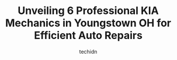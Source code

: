 ---
layout: ampstory
image: https://images.unsplash.com/photo-1621772991673-de61ffe34408?ixlib=rb-4.0.3&ixid=MnwxMjA3fDB8MHxwaG90by1wYWdlfHx8fGVufDB8fHx8&auto=format&fit=crop&w=640&h=853&q=80
author: techidn
featured: false
description: Trust your vehicles maintenance and repairs to the 6 best KIA Mechanic in Youngstown OH, USA. With their extensive experience, cutting-edge technology, and commitment to customer satisfacti
title: Unveiling 6 Professional KIA Mechanics in Youngstown OH for Efficient Auto Repairs
cover:
   title: Unveiling 6 Professional KIA Mechanics in Youngstown OH for Efficient Auto Repairs
   subtitle: Rickpate
   background: https://images.unsplash.com/photo-1621772991673-de61ffe34408?ixlib=rb-4.0.3&ixid=MnwxMjA3fDB8MHxwaG90by1wYWdlfHx8fGVufDB8fHx8&auto=format&fit=crop&w=640&h=853&q=80

pages: 
 - layout: thirds
   top: <h1>#1 #1 Cochran Cars Youngstown Service Department</h1>
   bottom: "<p>Jordan B. Did a great job in my oil change and let me know if there was any problems with my 2007 Saturn Ion. They were cheaper than Walmart for my oil change! Would reco</p>"
   background: https://www.knot35.com/toplist/wp-content/uploads/2023/06/best-kia-mechanic-1-in-youngstown-oh-1685837677.jpeg
   backgroundblur: true
 - layout: thirds
   top: <h1>#2 Ke-Mas Auto Services</h1>
   bottom: "<p>4720 Lake Park Rd, Youngstown, OH 44512, United States</p>"
   background: https://www.knot35.com/toplist/wp-content/uploads/2023/06/best-kia-mechanic-2-in-youngstown-oh-1685837678.jpeg
   cta:
      link: https://www.knot35.com/toplist/unveiling-6-professional-kia-mechanics-in-youngstown-oh-for-efficient-auto-repairs/
      text: Unveiling 6 Professional KIA Mechanics in Youngstown OH for Efficient Auto Repairs
 - layout: thirds
   top: <h1>#3 International automotive</h1>
   bottom: "<p>64 S Meridian Rd, Youngstown, OH 44509, United States</p>"
   background: https://www.knot35.com/toplist/wp-content/uploads/2023/06/best-kia-mechanic-3-in-youngstown-oh-1685837678.jpeg
   cta:
      link: https://www.knot35.com/toplist/unveiling-6-professional-kia-mechanics-in-youngstown-oh-for-efficient-auto-repairs/
      text: Unveiling 6 Professional KIA Mechanics in Youngstown OH for Efficient Auto Repairs
 - layout: thirds
   top: <h1>#4 Kia Service Center</h1>
   bottom: "<p>7870 Market St, Youngstown, OH 44512, United States</p>"
   background: https://images.unsplash.com/photo-1567360425618-1594206637d2?ixlib=rb-4.0.3&ixid=MnwxMjA3fDB8MHxwaG90by1wYWdlfHx8fGVufDB8fHx8&auto=format&fit=crop&w=640&h=853&q=80
   cta:
      link: https://www.knot35.com/toplist/unveiling-6-professional-kia-mechanics-in-youngstown-oh-for-efficient-auto-repairs/
      text: Unveiling 6 Professional KIA Mechanics in Youngstown OH for Efficient Auto Repairs
 - layout: thirds
   top: <h1>#5 Kleins</h1>
   bottom: "<p>981 Erie St, Youngstown, OH 44502, United States</p>"
   background: https://images.unsplash.com/photo-1595364397663-fca4f075d796?ixlib=rb-4.0.3&ixid=MnwxMjA3fDB8MHxwaG90by1wYWdlfHx8fGVufDB8fHx8&auto=format&fit=crop&w=640&h=853&q=80
   cta:
      link: https://www.knot35.com/toplist/unveiling-6-professional-kia-mechanics-in-youngstown-oh-for-efficient-auto-repairs/
      text: Unveiling 6 Professional KIA Mechanics in Youngstown OH for Efficient Auto Repairs

 - layout: thirds
   middle: Continue reading...
   background: https://images.unsplash.com/photo-1496096265110-f83ad7f96608?ixlib=rb-4.0.3&ixid=MnwxMjA3fDB8MHxwaG90by1wYWdlfHx8fGVufDB8fHx8&auto=format&fit=crop&w=640&h=853&q=80
   cta:
      link: https://www.knot35.com/toplist/unveiling-6-professional-kia-mechanics-in-youngstown-oh-for-efficient-auto-repairs/
      text: Unveiling 6 Professional KIA Mechanics in Youngstown OH for Efficient Auto Repairs
      
---